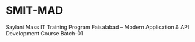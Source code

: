 # SMIT-MAD
Saylani Mass IT Training Program Faisalabad – Modern Application &amp; API Development Course Batch-01
